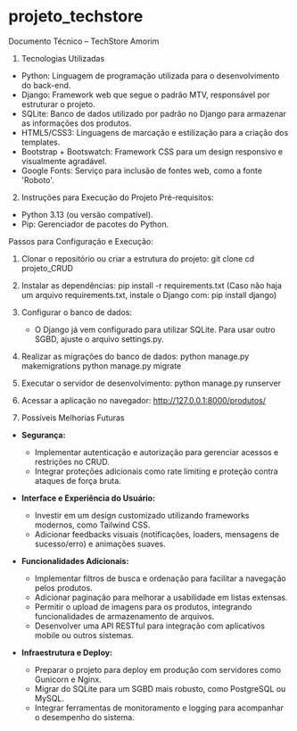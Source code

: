 # projeto_techstore

Documento Técnico – TechStore Amorim
1. Tecnologias Utilizadas

- Python: Linguagem de programação utilizada para o desenvolvimento do back-end.
- Django: Framework web que segue o padrão MTV, responsável por estruturar o projeto.
- SQLite: Banco de dados utilizado por padrão no Django para armazenar as informações dos produtos.
- HTML5/CSS3: Linguagens de marcação e estilização para a criação dos templates.
- Bootstrap + Bootswatch: Framework CSS para um design responsivo e visualmente agradável.
- Google Fonts: Serviço para inclusão de fontes web, como a fonte 'Roboto'.

2. Instruções para Execução do Projeto
Pré-requisitos:

- Python 3.13 (ou versão compatível).
- Pip: Gerenciador de pacotes do Python. 

Passos para Configuração e Execução:

1. Clonar o repositório ou criar a estrutura do projeto:
   git clone 
   cd projeto_CRUD

2. Instalar as dependências:
   pip install -r requirements.txt
   (Caso não haja um arquivo requirements.txt, instale o Django com: pip install django)

3. Configurar o banco de dados:
   - O Django já vem configurado para utilizar SQLite. Para usar outro SGBD, ajuste o arquivo settings.py.

4. Realizar as migrações do banco de dados:
   python manage.py makemigrations
   python manage.py migrate

5. Executar o servidor de desenvolvimento:
   python manage.py runserver

6. Acessar a aplicação no navegador:
   http://127.0.0.1:8000/produtos/

3. Possíveis Melhorias Futuras

- **Segurança:**
  - Implementar autenticação e autorização para gerenciar acessos e restrições no CRUD.
  - Integrar proteções adicionais como rate limiting e proteção contra ataques de força bruta.

- **Interface e Experiência do Usuário:**
  - Investir em um design customizado utilizando frameworks modernos, como Tailwind CSS.
  - Adicionar feedbacks visuais (notificações, loaders, mensagens de sucesso/erro) e animações suaves.

- **Funcionalidades Adicionais:**
  - Implementar filtros de busca e ordenação para facilitar a navegação pelos produtos.
  - Adicionar paginação para melhorar a usabilidade em listas extensas.
  - Permitir o upload de imagens para os produtos, integrando funcionalidades de armazenamento de arquivos.
  - Desenvolver uma API RESTful para integração com aplicativos mobile ou outros sistemas.

- **Infraestrutura e Deploy:**
  - Preparar o projeto para deploy em produção com servidores como Gunicorn e Nginx.
  - Migrar do SQLite para um SGBD mais robusto, como PostgreSQL ou MySQL.
  - Integrar ferramentas de monitoramento e logging para acompanhar o desempenho do sistema.

